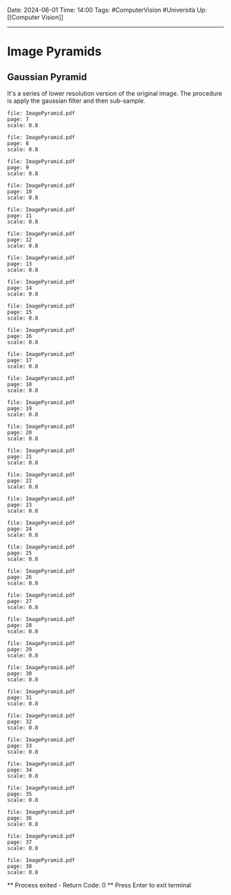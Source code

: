 Date: 2024-06-01
Time: 14:00
Tags: #ComputerVision #Università 
Up: [[Computer Vision]]

---
# Image Pyramids

## Gaussian Pyramid

It's a series of lower resolution version of the original image. The procedure is apply the gaussian filter and then sub-sample.


```slide-note 
file: ImagePyramid.pdf 
page: 7
scale: 0.8
```
```slide-note 
file: ImagePyramid.pdf 
page: 8
scale: 0.8
```
```slide-note 
file: ImagePyramid.pdf 
page: 9
scale: 0.8
```
```slide-note 
file: ImagePyramid.pdf 
page: 10
scale: 0.8
```
```slide-note 
file: ImagePyramid.pdf 
page: 11
scale: 0.8
```
```slide-note 
file: ImagePyramid.pdf 
page: 12
scale: 0.8
```
```slide-note 
file: ImagePyramid.pdf 
page: 13
scale: 0.8
```
```slide-note 
file: ImagePyramid.pdf 
page: 14
scale: 0.8
```
```slide-note 
file: ImagePyramid.pdf 
page: 15
scale: 0.8
```
```slide-note 
file: ImagePyramid.pdf 
page: 16
scale: 0.8
```
```slide-note 
file: ImagePyramid.pdf 
page: 17
scale: 0.8
```
```slide-note 
file: ImagePyramid.pdf 
page: 18
scale: 0.8
```
```slide-note 
file: ImagePyramid.pdf 
page: 19
scale: 0.8
```
```slide-note 
file: ImagePyramid.pdf 
page: 20
scale: 0.8
```
```slide-note 
file: ImagePyramid.pdf 
page: 21
scale: 0.8
```
```slide-note 
file: ImagePyramid.pdf 
page: 22
scale: 0.8
```
```slide-note 
file: ImagePyramid.pdf 
page: 23
scale: 0.8
```
```slide-note 
file: ImagePyramid.pdf 
page: 24
scale: 0.8
```
```slide-note 
file: ImagePyramid.pdf 
page: 25
scale: 0.8
```
```slide-note 
file: ImagePyramid.pdf 
page: 26
scale: 0.8
```
```slide-note 
file: ImagePyramid.pdf 
page: 27
scale: 0.8
```
```slide-note 
file: ImagePyramid.pdf 
page: 28
scale: 0.8
```
```slide-note 
file: ImagePyramid.pdf 
page: 29
scale: 0.8
```
```slide-note 
file: ImagePyramid.pdf 
page: 30
scale: 0.8
```
```slide-note 
file: ImagePyramid.pdf 
page: 31
scale: 0.8
```
```slide-note 
file: ImagePyramid.pdf 
page: 32
scale: 0.8
```
```slide-note 
file: ImagePyramid.pdf 
page: 33
scale: 0.8
```
```slide-note 
file: ImagePyramid.pdf 
page: 34
scale: 0.8
```
```slide-note 
file: ImagePyramid.pdf 
page: 35
scale: 0.8
```
```slide-note 
file: ImagePyramid.pdf 
page: 36
scale: 0.8
```
```slide-note 
file: ImagePyramid.pdf 
page: 37
scale: 0.8
```
```slide-note 
file: ImagePyramid.pdf 
page: 38
scale: 0.8
```


** Process exited - Return Code: 0 **
Press Enter to exit terminal